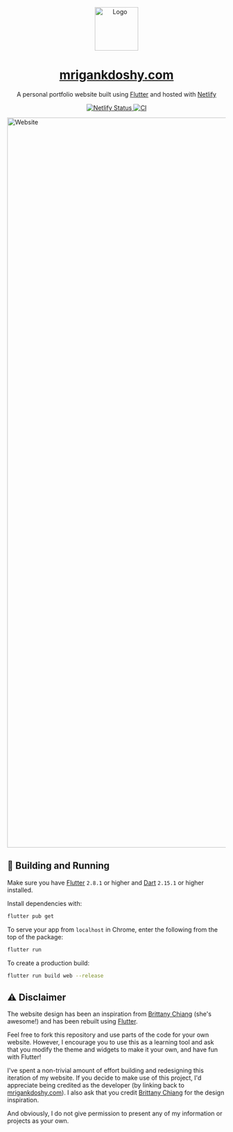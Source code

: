 <div align="center">
  <img alt="Logo" src="https://user-images.githubusercontent.com/32623983/170842452-2ea3a2f8-2164-421e-8788-d52c878a1a07.png" width="100" />
</div>
<h1 align="center">
  <a href="https://mrigankdoshy.com" target="_blank">mrigankdoshy.com</a>
</h1>
<p align="center">
  A personal portfolio website built using <a href="https://flutter.dev" target="_blank">Flutter</a> and hosted with <a href="https://www.netlify.com/" target="_blank">Netlify</a>
</p>
<p align="center">
  <a href="https://app.netlify.com/sites/mrigankdoshy/deploys" target="_blank">
    <img src="https://api.netlify.com/api/v1/badges/a198fb14-209d-47db-b69d-e7c8852f2b1e/deploy-status" alt="Netlify Status" />
  </a>
   <a href="https://github.com/mrigankdoshy/personal-website/actions/workflows/ci.yml" target="_blank">
    <img src="https://github.com/mrigankdoshy/personal-website/actions/workflows/ci.yml/badge.svg" alt="CI" />
  </a>
</p>

<!-- ![Portfolio](https://user-images.githubusercontent.com/32623983/170842714-41b4be8d-fddb-4e23-88a9-74330e4199e6.png) -->
<img width="1680" alt="Website" src="https://user-images.githubusercontent.com/32623983/170842874-a4b772c5-b21f-4816-a37d-f5f3e9995c9f.png">


## 🚀 Building and Running

Make sure you have <a href="https://flutter.dev" target="_blank">Flutter</a> `2.8.1` or higher and <a href="https://dart.dev" target="_blank">Dart</a>  `2.15.1` or higher installed. 

Install dependencies with:

```bash
flutter pub get
```

To serve your app from `localhost` in Chrome, enter the following from the top of the package:

```bash
flutter run
```

To create a production build:

```bash
flutter run build web --release
```

## ⚠️ Disclaimer
The website design has been an inspiration from <a href="https://brittanychiang.com" target="_blank">Brittany Chiang</a> (she's awesome!) and has been rebuilt using <a href="https://flutter.dev" target="_blank">Flutter</a>. 

Feel free to fork this repository and use parts of the code for your own website. However, I encourage you to use this as a learning tool and ask that you modify the theme and widgets to make it your own, and have fun with Flutter! 

I've spent a non-trivial amount of effort building and redesigning this iteration of my website. If you decide to make use of this project, I'd appreciate being credited as the developer (by linking back to <a href="https://mrigankdoshy.com" target="_blank">mrigankdoshy.com</a>). I also ask that you credit <a href="https://brittanychiang.com" target="_blank">Brittany Chiang</a> for the design inspiration.

And obviously, I do not give permission to present any of my information or projects as your own.
